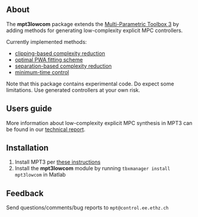 ## About

The **mpt3lowcom** package extends the [Multi-Parametric Toolbox 3](http://control.ee.ethz.ch/~mpt/3/) by adding methods for generating low-complexity explicit MPC controllers.

Currently implemented methods:

* [clipping-based complexity reduction](Clipping)
* [optimal PWA fitting scheme](Fitting)
* [separation-based complexity reduction](Separation)
* [minimum-time control](Mintime)

Note that this package contains experimental code. Do expect some limitations. Use generated controllers at your own risk.

## Users guide

More information about low-complexity explicit MPC synthesis in MPT3 can be found in our [technical report](http://www.kirp.chtf.stuba.sk/publication_info.php?id_pub=1581).

## Installation

1. Install MPT3 per [these instructions](http://control.ee.ethz.ch/~mpt/3/Main/Installation)
2. Install the **mpt3lowcom** module by running `tbxmanager install mpt3lowcom` in Matlab

## Feedback

Send questions/comments/bug reports to `mpt@control.ee.ethz.ch`
